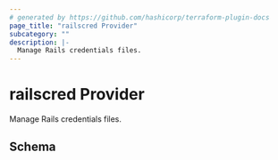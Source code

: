 ```yaml
---
# generated by https://github.com/hashicorp/terraform-plugin-docs
page_title: "railscred Provider"
subcategory: ""
description: |-
  Manage Rails credentials files.
---
```


# railscred Provider

Manage Rails credentials files.



<!-- schema generated by tfplugindocs -->
## Schema
